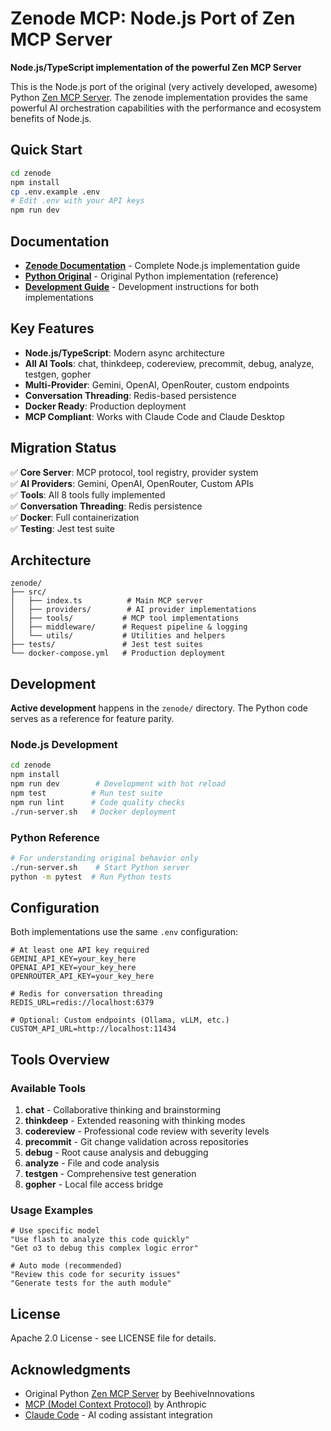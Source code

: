 # Zenode MCP: Node.js Port of Zen MCP Server

**Node.js/TypeScript implementation of the powerful Zen MCP Server**

This is the Node.js port of the original (very actively developed, awesome) Python [Zen MCP Server](https://github.com/BeehiveInnovations/zen-mcp-serve). The zenode implementation provides the same powerful AI orchestration capabilities with the performance and ecosystem benefits of Node.js.

## Quick Start

```bash
cd zenode
npm install
cp .env.example .env
# Edit .env with your API keys
npm run dev
```

## Documentation

- **[Zenode Documentation](./zenode/README.md)** - Complete Node.js implementation guide
- **[Python Original](./ZEN-MCP-PYTHON-README.md)** - Original Python implementation (reference)
- **[Development Guide](./CLAUDE.md)** - Development instructions for both implementations

## Key Features

- **Node.js/TypeScript**: Modern async architecture
- **All AI Tools**: chat, thinkdeep, codereview, precommit, debug, analyze, testgen, gopher
- **Multi-Provider**: Gemini, OpenAI, OpenRouter, custom endpoints
- **Conversation Threading**: Redis-based persistence
- **Docker Ready**: Production deployment
- **MCP Compliant**: Works with Claude Code and Claude Desktop

## Migration Status

✅ **Core Server**: MCP protocol, tool registry, provider system  
✅ **AI Providers**: Gemini, OpenAI, OpenRouter, Custom APIs  
✅ **Tools**: All 8 tools fully implemented  
✅ **Conversation Threading**: Redis persistence  
✅ **Docker**: Full containerization  
✅ **Testing**: Jest test suite  

## Architecture

```
zenode/
├── src/
│   ├── index.ts          # Main MCP server
│   ├── providers/        # AI provider implementations  
│   ├── tools/           # MCP tool implementations
│   ├── middleware/      # Request pipeline & logging
│   └── utils/           # Utilities and helpers
├── tests/               # Jest test suites
└── docker-compose.yml   # Production deployment
```

## Development

**Active development** happens in the `zenode/` directory. The Python code serves as a reference for feature parity.

### Node.js Development
```bash
cd zenode
npm install
npm run dev        # Development with hot reload
npm test          # Run test suite
npm run lint      # Code quality checks
./run-server.sh   # Docker deployment
```

### Python Reference
```bash
# For understanding original behavior only
./run-server.sh    # Start Python server
python -m pytest  # Run Python tests
```

## Configuration

Both implementations use the same `.env` configuration:

```env
# At least one API key required
GEMINI_API_KEY=your_key_here
OPENAI_API_KEY=your_key_here  
OPENROUTER_API_KEY=your_key_here

# Redis for conversation threading
REDIS_URL=redis://localhost:6379

# Optional: Custom endpoints (Ollama, vLLM, etc.)
CUSTOM_API_URL=http://localhost:11434
```

## Tools Overview

### Available Tools
1. **chat** - Collaborative thinking and brainstorming
2. **thinkdeep** - Extended reasoning with thinking modes  
3. **codereview** - Professional code review with severity levels
4. **precommit** - Git change validation across repositories
5. **debug** - Root cause analysis and debugging
6. **analyze** - File and code analysis
7. **testgen** - Comprehensive test generation
8. **gopher** - Local file access bridge

### Usage Examples
```
# Use specific model
"Use flash to analyze this code quickly"
"Get o3 to debug this complex logic error"

# Auto mode (recommended)  
"Review this code for security issues"
"Generate tests for the auth module"
```

## License

Apache 2.0 License - see LICENSE file for details.

## Acknowledgments

- Original Python [Zen MCP Server](https://github.com/BeehiveInnovations/zen-mcp-server) by BeehiveInnovations
- [MCP (Model Context Protocol)](https://modelcontextprotocol.com) by Anthropic
- [Claude Code](https://claude.ai/code) - AI coding assistant integration
